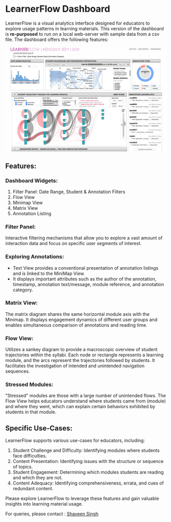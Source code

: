 # LearnerFlow Dashboard

LearnerFlow is a visual analytics interface designed for educators to explore usage patterns in learning materials. This version of the dashboard is **re-purposed** to run on a local web-server with sample data from a csv file. The dashboard offers the following features:

![LearnerFlow](https://github.com/learnerflow-tool/dashboard/blob/main/images/overview.png?raw=true)

## Features:

### Dashboard Widgets:
1. Filter Panel: Date Range, Student & Annotation Filters
2. Flow View
3. Minimap View
4. Matrix View
5. Annotation Listing

### Filter Panel:
Interactive filtering mechanisms that allow you to explore a vast amount of interaction data and focus on specific user segments of interest.

### Exploring Annotations:
- Text View provides a conventional presentation of annotation listings and is linked to the MiniMap View.
- It displays important attributes such as the author of the annotation, timestamp, annotation text/message, module reference, and annotation category.

### Matrix View:
The matrix diagram shares the same horizontal module axis with the Minimap. It displays engagement dynamics of different user groups and enables simultaneous comparison of annotations and reading time.

### Flow View:
Utilizes a sankey diagram to provide a macroscopic overview of student trajectories within the syllabi. Each node or rectangle represents a learning module, and the arcs represent the trajectories followed by students. It facilitates the investigation of intended and unintended navigation sequences.

### Stressed Modules:
"Stressed" modules are those with a large number of unintended flows. The Flow View helps educators understand where students came from (module) and where they went, which can explain certain behaviors exhibited by students in that module.

## Specific Use-Cases:
LearnerFlow supports various use-cases for educators, including:
1. Student Challenge and Difficulty: Identifying modules where students face difficulties.
2. Content Presentation: Identifying issues with the structure or sequence of topics.
3. Student Engagement: Determining which modules students are reading and which they are not.
4. Content Adequacy: Identifying comprehensiveness, errata, and cues of redundant content.

Please explore LearnerFlow to leverage these features and gain valuable insights into learning material usage.

For queries, please contact : [Shaveen Singh](shaveen.singh@gmail.com) 
